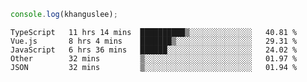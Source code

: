 ```js
console.log(khanguslee);
```

<!--START_SECTION:waka-->
```text
TypeScript   11 hrs 14 mins  ██████████▒░░░░░░░░░░░░░░   40.81 % 
Vue.js       8 hrs 4 mins    ███████▒░░░░░░░░░░░░░░░░░   29.31 % 
JavaScript   6 hrs 36 mins   ██████░░░░░░░░░░░░░░░░░░░   24.02 % 
Other        32 mins         ▒░░░░░░░░░░░░░░░░░░░░░░░░   01.97 % 
JSON         32 mins         ▒░░░░░░░░░░░░░░░░░░░░░░░░   01.94 % 
```
<!--END_SECTION:waka-->

<!--
**khanguslee/khanguslee** is a ✨ _special_ ✨ repository because its `README.md` (this file) appears on your GitHub profile.

Here are some ideas to get you started:

- 🔭 I’m currently working on ...
- 🌱 I’m currently learning ...
- 👯 I’m looking to collaborate on ...
- 🤔 I’m looking for help with ...
- 💬 Ask me about ...
- 📫 How to reach me: ...
- 😄 Pronouns: ...
- ⚡ Fun fact: ...
-->
